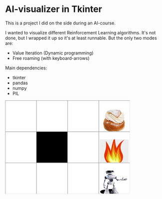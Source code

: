 <h1>AI-visualizer in Tkinter</h1>
This is a project I did on the side during an AI-course.

I wanted to visualize different Reinforcement Learning algorithms.
It's not done, but I wrapped it up so it's at least runnable.
But the only two modes are:
   - Value Iteration (Dynamic programming)
   - Free roaming (with keyboard-arrows)

Main dependencies:
- tkinter
- pandas
- numpy
- PIL


![Pic of the app](ScreenShot.png)
